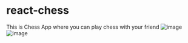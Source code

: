 # react-chess
This is Chess App where you can play chess with your friend
![image](https://user-images.githubusercontent.com/82017106/236618514-473ec218-6642-4721-896d-d8ec4d83541e.png)
![image](https://user-images.githubusercontent.com/82017106/236618541-731cda66-ee03-46b0-a8ea-af4b61caf14f.png)

